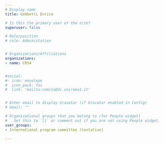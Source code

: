```yaml
---
# Display name
title: Gobbetti Enrico

# Is this the primary user of the site?
superuser: false

# Role/position
# role: Administation


# Organizations/Affiliations
organizations:
- name: CRS4


#social:
#- icon: envelope
#  icon_pack: fas
#  link: 'mailto:comito@di.uniroma1.it'


# Enter email to display Gravatar (if Gravatar enabled in Config)
# email: ""

# Organizational groups that you belong to (for People widget)
#   Set this to `[]` or comment out if you are not using People widget.
user_groups:
- International program committee (tentative)

---
```

